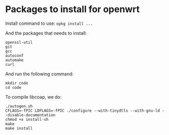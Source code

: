 # Packages to install for openwrt
Install command to use: `opkg install ...`

And the packages that needs to install:
```
openssl-util
git
gcc
autoconf
automake
curl
```

And run the following command:
```
mkdir code
cd code

```

To compile libcoap, we do:
```
./autogen.sh
CFLAGS=-fPIC LDFLAGS=-fPIC ./configure --with-tinydtls --with-gnu-ld --disable-documentation
chmod +x install-sh
make
make install
```
